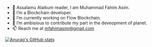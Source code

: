 
- 👋 Assalamu Alaikum reader, I am Muhammad Fahim Asim.
- 👀 I’m a Blockchain developer.
- 🌱 I’m currently working on Flow Blockchain.
- 💞️ I’m ambisious to contribute my part in the deveopment of planet.
- 📫 Reach me at mfahimasim@gmail.com

[![Anurag's GitHub stats](https://github-readme-stats.vercel.app/api?username=masterEye-07)](https://github.com/anuraghazra/github-readme-stats)
